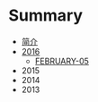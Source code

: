 # Summary

* [简介](README.md)
* [2016](2016.md)
   * [FEBRUARY-05](February-05.md)
* 2015
* 2014
* 2013

